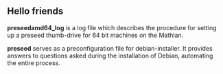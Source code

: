 ## Hello friends ##

**preseedamd64_log** is a log file which describes the procedure for setting up a preseed thumb-drive for 64 bit machines on the Mathlan.

**preseed**  serves as a preconfiguration file for debian-installer. It provides answers to questions asked during the installation of Debian, automating the entire process.